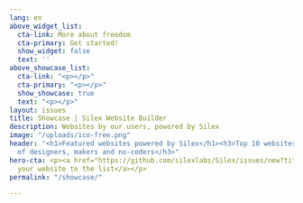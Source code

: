 ```yaml
---
lang: en
above_widget_list:
  cta-link: More about freedom
  cta-primary: Get started!
  show_widget: false
  text: ''
above_showcase_list:
  cta-link: "<p></p>"
  cta-primary: "<p></p>"
  show_showcase: true
  text: "<p></p>"
layout: issues
title: Showcase | Silex Website Builder
description: Websites by our users, powered by Silex
image: "/uploads/ico-free.png"
header: "<h1>Featured websites powered by Silex</h1><h3>Top 10 websites by the community
  of designers, makers and no-coders</h3>"
hero-cta: <p><a href="https://github.com/silexlabs/Silex/issues/new?title=My%20Silex%20website&amp;body=Here%20is%20a%20link%20to%20a%20website%20I%20did%20with%20Silex:&amp;labels=showcase">Add
  your website to the list</a></p>
permalink: "/showcase/"

---
```

